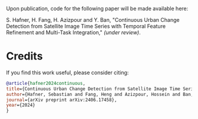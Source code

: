 Upon publication, code for the following paper will be made available here:

S. Hafner, H. Fang, H. Azizpour and Y. Ban, "Continuous Urban Change Detection from Satellite Image Time Series with Temporal Feature Refinement and Multi-Task Integration," *(under review)*.


# Credits

If you find this work useful, please consider citing:



  ```bibtex
@article{hafner2024continuous,
  title={Continuous Urban Change Detection from Satellite Image Time Series with Temporal Feature Refinement and Multi-Task Integration},
  author={Hafner, Sebastian and Fang, Heng and Azizpour, Hossein and Ban, Yifang},
  journal={arXiv preprint arXiv:2406.17458},
  year={2024}
}
  ```
  
